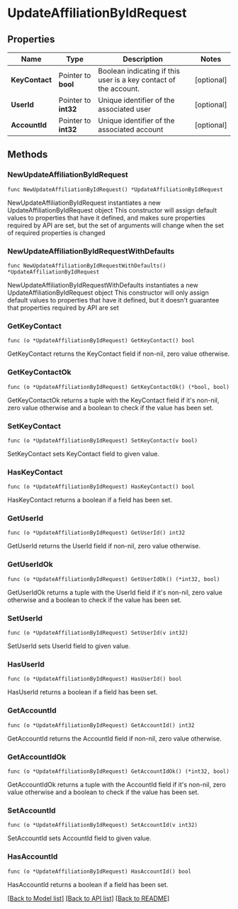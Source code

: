 # UpdateAffiliationByIdRequest

## Properties

Name | Type | Description | Notes
------------ | ------------- | ------------- | -------------
**KeyContact** | Pointer to **bool** | Boolean indicating if this user is a key contact of the account. | [optional] 
**UserId** | Pointer to **int32** | Unique identifier of the associated user | [optional] 
**AccountId** | Pointer to **int32** | Unique identifier of the associated account | [optional] 

## Methods

### NewUpdateAffiliationByIdRequest

`func NewUpdateAffiliationByIdRequest() *UpdateAffiliationByIdRequest`

NewUpdateAffiliationByIdRequest instantiates a new UpdateAffiliationByIdRequest object
This constructor will assign default values to properties that have it defined,
and makes sure properties required by API are set, but the set of arguments
will change when the set of required properties is changed

### NewUpdateAffiliationByIdRequestWithDefaults

`func NewUpdateAffiliationByIdRequestWithDefaults() *UpdateAffiliationByIdRequest`

NewUpdateAffiliationByIdRequestWithDefaults instantiates a new UpdateAffiliationByIdRequest object
This constructor will only assign default values to properties that have it defined,
but it doesn't guarantee that properties required by API are set

### GetKeyContact

`func (o *UpdateAffiliationByIdRequest) GetKeyContact() bool`

GetKeyContact returns the KeyContact field if non-nil, zero value otherwise.

### GetKeyContactOk

`func (o *UpdateAffiliationByIdRequest) GetKeyContactOk() (*bool, bool)`

GetKeyContactOk returns a tuple with the KeyContact field if it's non-nil, zero value otherwise
and a boolean to check if the value has been set.

### SetKeyContact

`func (o *UpdateAffiliationByIdRequest) SetKeyContact(v bool)`

SetKeyContact sets KeyContact field to given value.

### HasKeyContact

`func (o *UpdateAffiliationByIdRequest) HasKeyContact() bool`

HasKeyContact returns a boolean if a field has been set.

### GetUserId

`func (o *UpdateAffiliationByIdRequest) GetUserId() int32`

GetUserId returns the UserId field if non-nil, zero value otherwise.

### GetUserIdOk

`func (o *UpdateAffiliationByIdRequest) GetUserIdOk() (*int32, bool)`

GetUserIdOk returns a tuple with the UserId field if it's non-nil, zero value otherwise
and a boolean to check if the value has been set.

### SetUserId

`func (o *UpdateAffiliationByIdRequest) SetUserId(v int32)`

SetUserId sets UserId field to given value.

### HasUserId

`func (o *UpdateAffiliationByIdRequest) HasUserId() bool`

HasUserId returns a boolean if a field has been set.

### GetAccountId

`func (o *UpdateAffiliationByIdRequest) GetAccountId() int32`

GetAccountId returns the AccountId field if non-nil, zero value otherwise.

### GetAccountIdOk

`func (o *UpdateAffiliationByIdRequest) GetAccountIdOk() (*int32, bool)`

GetAccountIdOk returns a tuple with the AccountId field if it's non-nil, zero value otherwise
and a boolean to check if the value has been set.

### SetAccountId

`func (o *UpdateAffiliationByIdRequest) SetAccountId(v int32)`

SetAccountId sets AccountId field to given value.

### HasAccountId

`func (o *UpdateAffiliationByIdRequest) HasAccountId() bool`

HasAccountId returns a boolean if a field has been set.


[[Back to Model list]](../README.md#documentation-for-models) [[Back to API list]](../README.md#documentation-for-api-endpoints) [[Back to README]](../README.md)


